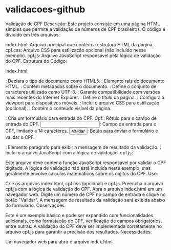 # validacoes-github
Validação de CPF
Descrição:
Este projeto consiste em uma página HTML simples que permite a validação de números de CPF brasileiros. O código é dividido em três arquivos:

index.html: Arquivo principal que contém a estrutura HTML da página.
cpf.css: Arquivo CSS para estilização opcional (não incluído nesse exemplo).
cpf.js: Arquivo JavaScript responsável pela lógica de validação do CPF.
Estrutura do Código:

index.html:

<!DOCTYPE html>: Declara o tipo de documento como HTML5.
<html></html>: Elemento raiz do documento HTML.
<head></head>: Contém metadados sobre o documento.
<meta charset='utf-8'>: Define o conjunto de caracteres utilizado como UTF-8.
<meta http-equiv='X-UA-Compatible' content='IE=edge'>: Garante compatibilidade com versões mais recentes do Internet Explorer.
<title>Validação de cpf</title>: Define o título da página.
<meta name='viewport' content='width=device-width, initial-scale=1'>: Configura a viewport para dispositivos móveis.
<link rel='stylesheet' type='text/css' media='screen' href='cpf.css'>: Inclui o arquivo CSS para estilização (opcional).
<body></body>: Contém o conteúdo visível da página.
<form action="" id="cpfForm"></form>: Cria um formulário para entrada do CPF.
<label for="">Cpf:</label>: Rótulo para o campo de entrada do CPF.
<input type="text" id="cpf" name="cpf" maxlength="14">: Campo de entrada para o CPF, limitado a 14 caracteres.
<button type="submit">Validar</button>: Botão para enviar o formulário e validar o CPF.
<p id="message"></p>: Elemento parágrafo para exibir a mensagem de resultado da validação.
<script src='cpf.js'></script>: Inclui o arquivo JavaScript com a lógica de validação.
cpf.js:

Este arquivo deve conter a função JavaScript responsável por validar o CPF digitado. A lógica de validação não está incluída neste exemplo, mas geralmente envolve cálculos matemáticos sobre os dígitos do CPF.
Uso:

Crie os arquivos index.html, cpf.css (opcional) e cpf.js.
Preencha o arquivo cpf.js com a lógica de validação do CPF.
Abra o arquivo index.html em um navegador web.
Digite um número de CPF no campo de entrada e clique no botão "Validar".
A mensagem de resultado da validação será exibida abaixo do formulário.
Observações:

Este é um exemplo básico e pode ser expandido com funcionalidades adicionais, como formatação do CPF, verificação de campos obrigatórios, entre outras.
A validação do CPF deve ser implementada corretamente no arquivo cpf.js para garantir a precisão dos resultados.
Necessidades:

Um navegador web para abrir o arquivo index.html.
